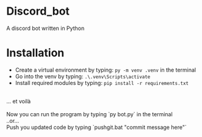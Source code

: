 # Discord_bot
A discord bot written in Python

# Installation
* Create a virtual environment by typing: `py -m venv .venv` in the terminal
* Go into the venv by typing: `.\.venv\Scripts\activate`
* Install required modules by typing: `pip install -r requirements.txt`
<br>
... et voilà
<br> <br>
Now you can run the program by typing `py bot.py` in the terminal
<br>
..or...
<br>
Push you updated code by typing `pushgit.bat "commit message here"` 
